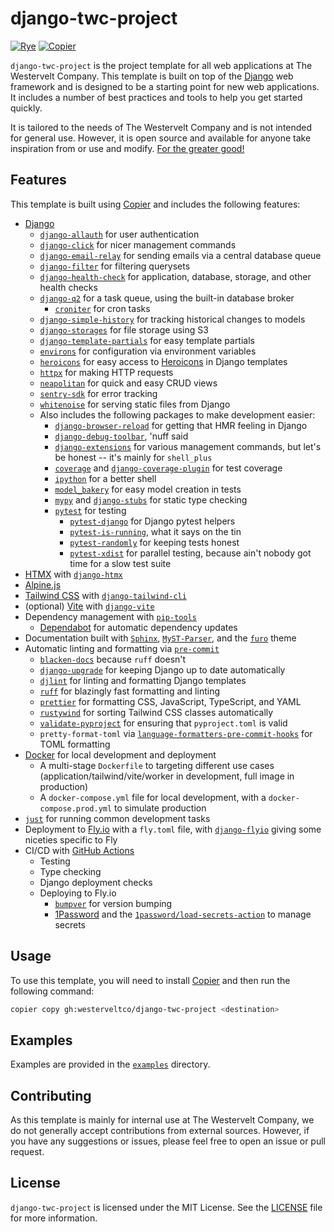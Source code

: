 # django-twc-project

[![Rye](https://img.shields.io/endpoint?url=https://raw.githubusercontent.com/mitsuhiko/rye/main/artwork/badge.json)](https://rye-up.com)
[![Copier](https://img.shields.io/endpoint?url=https://gist.githubusercontent.com/joshuadavidthomas/7c88611504b557ff7aa2a7524ad996e2/raw/4ba6834953dd8a14afc3dbb7bb41f49f181a59bf/badge.json)](https://copier.readthedocs.io)

`django-twc-project` is the project template for all web applications at The Westervelt Company. This template is built on top of the [Django](https://www.djangoproject.com/) web framework and is designed to be a starting point for new web applications. It includes a number of best practices and tools to help you get started quickly.

It is tailored to the needs of The Westervelt Company and is not intended for general use. However, it is open source and available for anyone take inspiration from or use and modify. [For the greater good!](https://youtu.be/5u8vd_YNbTw?si=lBqwaHdT8y8JUg9q)

## Features

This template is built using [Copier](https://copier.readthedocs.io) and includes the following features:

- [Django](https://www.djangoproject.com/)
  - [`django-allauth`](https://github.com/pennersr/django-allauth) for user authentication
  - [`django-click`](https://github.com/GaretJax/django-click) for nicer management commands
  - [`django-email-relay`](https://github.com/westerveltco/django-email-relay) for sending emails via a central database queue
  - [`django-filter`](https://github.com/carltongibson/django-filter) for filtering querysets
  - [`django-health-check`](https://github.com/revsys/django-health-check) for application, database, storage, and other health checks
  - [`django-q2`](https://github.com/django-q/django-q) for a task queue, using the built-in database broker
    - [`croniter`](https://github.com/kiorky/croniter) for cron tasks
  - [`django-simple-history`](https://github.com/jazzband/django-simple-history) for tracking historical changes to models
  - [`django-storages`](https://github.com/jschneier/django-storages) for file storage using S3
  - [`django-template-partials`](https://github.com/carltongibson/django-template-partials) for easy template partials
  - [`environs`](https://github.com/sloria/environs) for configuration via environment variables
  - [`heroicons`](https://github.com/adamchainz/heroicons) for easy access to [Heroicons](https://heroicons.com/) in Django templates
  - [`httpx`](https://github.com/encode/httpx) for making HTTP requests
  - [`neapolitan`](https://github.com/carltongibson/neapolitan) for quick and easy CRUD views
  - [`sentry-sdk`](https://sentry.io) for error tracking
  - [`whitenoise`](https://github.com/evansd/whitenoise) for serving static files from Django
  - Also includes the following packages to make development easier:
    - [`django-browser-reload`](https://github.com/adamchainz/django-browser-reload) for getting that HMR feeling in Django
    - [`django-debug-toolbar`](https://github.com/jazzband/django-debug-toolbar), 'nuff said
    - [`django-extensions`](https://github.com/django-extensions/django-extensions) for various management commands, but let's be honest -- it's mainly for `shell_plus`
    - [`coverage`](https://github.com/nedbat/coveragepy) and [`django-coverage-plugin`](https://github.com/nedbat/django_coverage_plugin) for test coverage
    - [`ipython`](https://github.com/ipython/ipython) for a better shell
    - [`model_bakery`](https://github.com/model-bakers/model_bakery) for easy model creation in tests
    - [`mypy`](https://github.com/python/mypy) and [`django-stubs`](https://github.com/typeddjango/django-stubs) for static type checking
    - [`pytest`](https://github.com/pytest-dev/pytest) for testing
      - [`pytest-django`](https://github.com/pytest-dev/pytest-django) for Django pytest helpers
      - [`pytest-is-running`](https://github.com/adamchainz/pytest-is-running), what it says on the tin
      - [`pytest-randomly`](https://github.com/pytest-dev/pytest-randomly) for keeping tests honest
      - [`pytest-xdist`](https://github.com/pytest-dev/pytest-xdist) for parallel testing, because ain't nobody got time for a slow test suite
- [HTMX](https://htmx.org/) with [`django-htmx`](https://github.com/adamchainz/django-htmx)
- [Alpine.js](https://alpinejs.dev/)
- [Tailwind CSS](https://tailwindcss.com/) with [`django-tailwind-cli`](https://github.com/oliverandrich/django-tailwind-cli)
- (optional) [Vite](https://vitejs.dev/) with [`django-vite`](https://github.com/MrBin99/django-vite)
- Dependency management with [`pip-tools`](https://github.com/jazzband/pip-tools)
  - [Dependabot](https://dependabot.com/) for automatic dependency updates
- Documentation built with [`Sphinx`](https://github.com/sphinx-doc/sphinx), [`MyST-Parser`](https://github.com/executablebooks/MyST-Parser), and the [`furo`](https://github.com/pradyunsg/furo) theme
- Automatic linting and formatting via [`pre-commit`](https://github.com/pre-commit/pre-commit)
  - [`blacken-docs`](https://github.com/adamchainz/blacken-docs) because `ruff` doesn't
  - [`django-upgrade`](https://github.com/adamchainz/django-upgrade) for keeping Django up to date automatically
  - [`djlint`](https://github.com/rtts/djlint) for linting and formatting Django templates
  - [`ruff`](https://github.com/astral-sh/ruff) for blazingly fast formatting and linting
  - [`prettier`](https://github.com/prettier/prettier) for formatting CSS, JavaScript, TypeScript, and YAML
  - [`rustywind`](https://github.com/avencera/rustywind) for sorting Tailwind CSS classes automatically
  - [`validate-pyproject`](https://github.com/abravalheri/validate-pyproject) for ensuring that `pyproject.toml` is valid
  - `pretty-format-toml` via [`language-formatters-pre-commit-hooks`](https://github.com/macisamuele/language-formatters-pre-commit-hooks) for TOML formatting
- [Docker](https://www.docker.com/) for local development and deployment
  - A multi-stage `Dockerfile` to targeting different use cases (application/tailwind/vite/worker in development, full image in production)
  - A `docker-compose.yml` file for local development, with a `docker-compose.prod.yml` to simulate production
- [`just`](https://github.com/casey/just) for running common development tasks
- Deployment to [Fly.io](https://fly.io) with a `fly.toml` file, with [`django-flyio`](https://github.com/joshuadavidthomas/django-flyio) giving some niceties specific to Fly
- CI/CD with [GitHub Actions](https://github.com/features/actions)
  - Testing
  - Type checking
  - Django deployment checks
  - Deploying to Fly.io
    - [`bumpver`](https://github.com/mbarkhau/bumpver) for version bumping
    - [1Password](https://1password.com) and the [`1password/load-secrets-action`](https://github.com/1password/load-secrets-action) to manage secrets

## Usage

To use this template, you will need to install [Copier](https://copier.readthedocs.io) and then run the following command:

```bash
copier copy gh:westerveltco/django-twc-project <destination>
```

## Examples

Examples are provided in the [`examples`](examples) directory.

## Contributing

As this template is mainly for internal use at The Westervelt Company, we do not generally accept contributions from external sources. However, if you have any suggestions or issues, please feel free to open an issue or pull request.

## License

`django-twc-project` is licensed under the MIT License. See the [LICENSE](LICENSE) file for more information.
